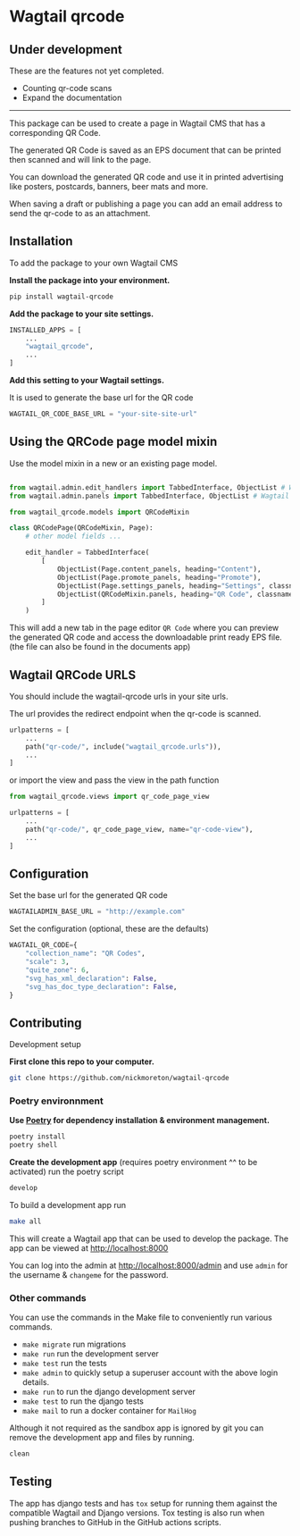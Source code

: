 # Wagtail qrcode

## Under development

These are the features not yet completed.

- Counting qr-code scans
- Expand the documentation

---

This package can be used to create a page in Wagtail CMS that has a corresponding QR Code.

The generated QR Code is saved as an EPS document that can be printed then scanned and will link to the page.

You can download the generated QR code and use it in printed advertising like posters, postcards, banners, beer mats and more.

When saving a draft or publishing a page you can add an email address to send the qr-code to as an attachment.

## Installation

To add the package to your own Wagtail CMS

**Install the package into your environment.**

```bash
pip install wagtail-qrcode
```

**Add the package to your site settings.**

```python
INSTALLED_APPS = [
    ...
    "wagtail_qrcode",
    ...
]
```

**Add this setting to your Wagtail settings.** 

It is used to generate the base url for the QR code

```python
WAGTAIL_QR_CODE_BASE_URL = "your-site-site-url"
```

## Using the QRCode page model mixin

Use the model mixin in a new or an existing page model.

```python

from wagtail.admin.edit_handlers import TabbedInterface, ObjectList # Wagtail <= 2.*.*
from wagtail.admin.panels import TabbedInterface, ObjectList # Wagtail >= 3.*.*

from wagtail_qrcode.models import QRCodeMixin

class QRCodePage(QRCodeMixin, Page):
    # other model fields ...

    edit_handler = TabbedInterface(
        [
            ObjectList(Page.content_panels, heading="Content"),
            ObjectList(Page.promote_panels, heading="Promote"),
            ObjectList(Page.settings_panels, heading="Settings", classname="settings"),
            ObjectList(QRCodeMixin.panels, heading="QR Code", classname="qr-code"),
        ]
    )
```

This will add a new tab in the page editor `QR Code` where you can preview the generated QR code and access the downloadable print ready EPS file. (the file can also be found in the documents app)

## Wagtail QRCode URLS

You should include the wagtail-qrcode urls in your site urls.

The url provides the redirect endpoint when the qr-code is scanned.

```python
urlpatterns = [
    ...
    path("qr-code/", include("wagtail_qrcode.urls")),
    ...
]
```

or import the view and pass the view in the path function

```python
from wagtail_qrcode.views import qr_code_page_view

urlpatterns = [
    ...
    path("qr-code/", qr_code_page_view, name="qr-code-view"),
    ...
]
```

## Configuration

Set the base url for the generated QR code

```python
WAGTAILADMIN_BASE_URL = "http://example.com"
```

Set the configuration (optional, these are the defaults)

```python
WAGTAIL_QR_CODE={
    "collection_name": "QR Codes",
    "scale": 3,
    "quite_zone": 6,
    "svg_has_xml_declaration": False,
    "svg_has_doc_type_declaration": False,
}
```

## Contributing

Development setup

**First clone this repo to your computer.**

```bash
git clone https://github.com/nickmoreton/wagtail-qrcode
```

### Poetry environnment

**Use [Poetry](https://python-poetry.org) for dependency installation & environment management.**

```bash
poetry install
poetry shell
```

**Create the development app** (requires poetry environment ^^ to be activated) run the poetry script

```bash
develop
```

To build a development app run

```bash
make all
```

This will create a Wagtail app that can be used to develop the package. The app can be viewed at <http://localhost:8000>

You can log into the admin at <http://localhost:8000/admin> and use `admin` for the username & `changeme` for the password.

### Other commands

You can use the commands in the Make file to conveniently run various commands.

- `make migrate` run migrations
- `make run` run the development server
- `make test` run the tests
- `make admin` to quickly setup a superuser account with the above login details.
- `make run` to run the django development server
- `make test` to run the django tests
- `make mail` to run a docker container for `MailHog`

Although it not required as the sandbox app is ignored by git you can remove the development app and files by running.

```bash
clean
```

## Testing

The app has django tests and has `tox` setup for running them against the compatible Wagtail and Django versions. Tox testing is also run when pushing branches to GitHub in the GitHub actions scripts.

